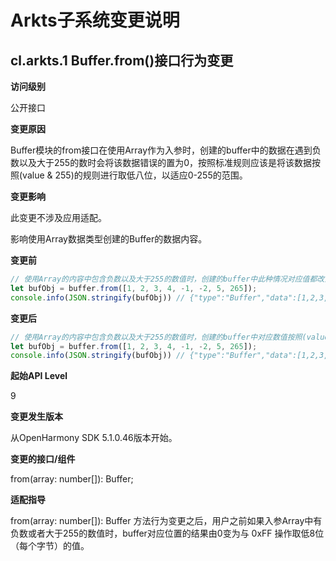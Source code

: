 # Arkts子系统变更说明

## cl.arkts.1 Buffer.from()接口行为变更

**访问级别**

公开接口

**变更原因**

Buffer模块的from接口在使用Array作为入参时，创建的buffer中的数据在遇到负数以及大于255的数时会将该数据错误的置为0，按照标准规则应该是将该数据按照(value & 255)的规则进行取低八位，以适应0-255的范围。

**变更影响**

此变更不涉及应用适配。

影响使用Array数据类型创建的Buffer的数据内容。

**变更前**

```ts
// 使用Array的内容中包含负数以及大于255的数值时，创建的buffer中此种情况对应值都改为0。
let bufObj = buffer.from([1, 2, 3, 4, -1, -2, 5, 265]);
console.info(JSON.stringify(bufObj)) // {"type":"Buffer","data":[1,2,3,4,0,0,5,0]}

```
**变更后**

```ts
// 使用Array的内容中包含负数以及大于255的数值时，创建的buffer中对应数值按照(value & 255)的规则进行取值低八位，以适应0-255的范围。
let bufObj = buffer.from([1, 2, 3, 4, -1, -2, 5, 265]);
console.info(JSON.stringify(bufObj)) // {"type":"Buffer","data":[1,2,3,4,255,254,5,9]}

```
**起始API Level**

9

**变更发生版本**

从OpenHarmony SDK 5.1.0.46版本开始。

**变更的接口/组件**

from(array: number[]): Buffer;

**适配指导**

from(array: number[]): Buffer 方法行为变更之后，用户之前如果入参Array中有负数或者大于255的数值时，buffer对应位置的结果由0变为与 0xFF 操作取低8位（每个字节）的值。